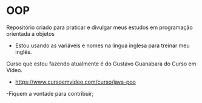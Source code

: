 # OOP
Repositório criado para praticar e divulgar meus estudos em programação orientada a objetos  


- Estou usando as variáveis e nomes na lingua inglesa para treinar meu inglês. 

Curso que estou fazendo atualmente é do Gustavo Guanabara do Curso em Vídeo.

* https://www.cursoemvideo.com/curso/java-poo

-Fiquem a vontade para contribuir; 
